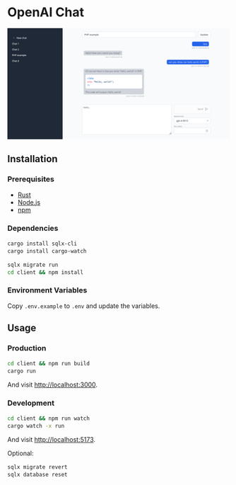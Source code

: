 # OpenAI Chat

![Screenshot](docs/screenshot.png)

## Installation

### Prerequisites

- [Rust](https://www.rust-lang.org/tools/install)
- [Node.js](https://nodejs.org/en/download)
- [npm](https://docs.npmjs.com/downloading-and-installing-node-js-and-npm)

### Dependencies

```bash
cargo install sqlx-cli
cargo install cargo-watch
```

```bash
sqlx migrate run
cd client && npm install
```

### Environment Variables

Copy `.env.example` to `.env` and update the variables.

## Usage

### Production

```bash
cd client && npm run build
cargo run
```

And visit [http://localhost:3000](http://localhost:3000).

### Development

```bash
cd client && npm run watch
cargo watch -x run
```

And visit [http://localhost:5173](http://localhost:5173).

Optional:

```bash
sqlx migrate revert
sqlx database reset
```
